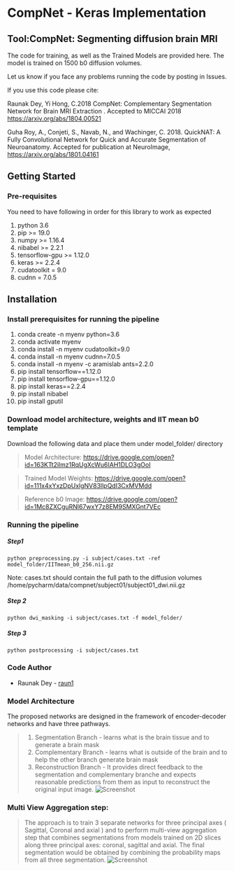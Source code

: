 # CompNet - Keras Implementation

## Tool:CompNet: Segmenting diffusion brain MRI

The code for training, as well as the Trained Models are provided here.
The model is trained on 1500 b0 diffusion volumes.

Let us know if you face any problems running the code by posting in Issues.

If you use this code please cite:

Raunak Dey, Yi Hong, C.2018 CompNet: Complementary Segmentation Network for Brain MRI Extraction . Accepted to MICCAI 2018 https://arxiv.org/abs/1804.00521

Guha Roy, A., Conjeti, S., Navab, N., and Wachinger, C. 2018. QuickNAT: A Fully Convolutional Network for Quick and Accurate Segmentation of Neuroanatomy. Accepted for publication at NeuroImage, https://arxiv.org/abs/1801.04161

## Getting Started

### Pre-requisites

You need to have following in order for this library to work as expected

01)  python 3.6
02)  pip >= 19.0
03)  numpy >= 1.16.4
04)  nibabel >= 2.2.1
05)  tensorflow-gpu >= 1.12.0
06)  keras >= 2.2.4
07)  cudatoolkit = 9.0
08)  cudnn = 7.0.5

## Installation

### Install prerequisites for running the pipeline

01) conda create -n myenv python=3.6
02) conda activate myenv
03) conda install -n myenv cudatoolkit=9.0
04) conda install -n myenv cudnn=7.0.5
05) conda install -n myenv -c aramislab ants=2.2.0
06) pip install tensorflow==1.12.0
07) pip install tensorflow-gpu==1.12.0
08) pip install keras==2.2.4
09) pip install nibabel
10) pip install gputil

### Download model architecture, weights and IIT mean b0 template

Download the following data and place them under model_folder/ directory
> Model Architecture: https://drive.google.com/open?id=163KTt2ilmz1RqUgXcWu6IAH1DLO3gOoI

> Trained Model Weights: https://drive.google.com/open?id=111x4xYxzDpUxlgNV83llpQdI3CxMVMdd

> Reference b0 Image: https://drive.google.com/open?id=1Mc8ZXCguRNl67wxY7z8EM9SMXGnt7VEc

### Running the pipeline

##### Step1
```
python preprocessing.py -i subject/cases.txt -ref model_folder/IITmean_b0_256.nii.gz
```
Note: cases.txt should contain the full path to the diffusion volumes
/home/pycharm/data/compnet/subject01/subject01_dwi.nii.gz
##### Step 2
```
python dwi_masking -i subject/cases.txt -f model_folder/
```
##### Step 3
```
python postprocessing -i subject/cases.txt
```

### Code Author
* Raunak Dey - [raun1](https://github.com/raun1)
### Model Architecture
The proposed networks are designed in the framework of encoder-decoder networks and have three pathways.
> 1) Segmentation Branch - learns what is the brain tissue and to generate a brain mask 
> 2) Complementary Branch - learns what is outside of the brain and to help the other
branch generate brain mask
> 3) Reconstruction Branch - It provides direct feedback to the segmentation and
complementary branche and expects reasonable predictions from them as input to reconstruct the original input image.
![Screenshot](https://github.com/pnlbwh/CNN-Diffusion-MRIBrain-Segmentation/blob/master/CompNet%20Arch.png)


### Multi View Aggregation step:
> The approach is to train 3 separate networks for three principal axes ( Sagittal, Coronal and axial ) and 
to perform multi-view aggregation step that combines segmentations from models trained on 2D slices along three principal axes: coronal, sagittal and axial. The final segmentation would be obtained by combining the probability maps from all three segmentation.
![Screenshot](https://github.com/pnlbwh/CNN-Diffusion-MRIBrain-Segmentation/blob/master/Multiview.png)

